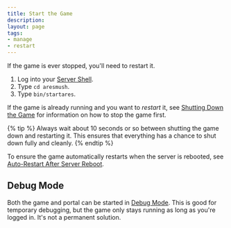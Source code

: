 ```yaml
---
title: Start the Game
description:
layout: page
tags: 
- manage
- restart
---
```


If the game is ever stopped, you'll need to restart it. 

1. Log into your [Server Shell](/tutorials/install/server-shell.html).
2. Type `cd aresmush`.
3. Type `bin/startares`.

If the game is already running and you want to *restart* it, see [Shutting Down the Game](/tutorials/manage/shutdown.html) for information on how to stop the game first.

{% tip %} 
Always wait about 10 seconds or so between shutting the game down and restarting it.  This ensures that everything has a chance to shut down fully and cleanly.
{% endtip %}

To ensure the game automatically restarts when the server is rebooted, see [Auto-Restart After Server Reboot](/tutorials/manage/restart-after-reboot.html).

## Debug Mode

Both the game and portal can be started in [Debug Mode](/tutorials/code/debug-mode.html).  This is good for temporary debugging, but the game only stays running as long as you're logged in.  It's not a permanent solution.
